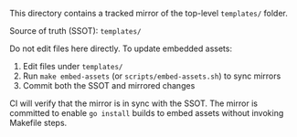 This directory contains a tracked mirror of the top-level `templates/` folder.

Source of truth (SSOT): `templates/`

Do not edit files here directly. To update embedded assets:

1. Edit files under `templates/`
2. Run `make embed-assets` (or `scripts/embed-assets.sh`) to sync mirrors
3. Commit both the SSOT and mirrored changes

CI will verify that the mirror is in sync with the SSOT. The mirror is committed to
enable `go install` builds to embed assets without invoking Makefile steps.
